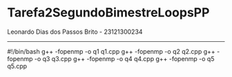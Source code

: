 # Tarefa2SegundoBimestreLoopsPP
Leonardo Dias dos Passos Brito - 23121300234

---------------------------------------------
#!/bin/bash
g++ -fopenmp -o q1 q1.cpp
g++ -fopenmp -o q2 q2.cpp
g++ -fopenmp -o q3 q3.cpp
g++ -fopenmp -o q4 q4.cpp
g++ -fopenmp -o q5 q5.cpp
